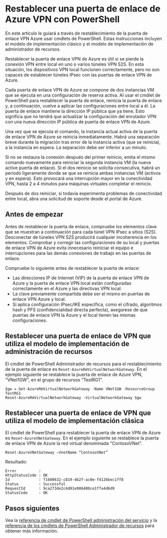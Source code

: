 <properties
   pageTitle="Restablecer una puerta de enlace VPN Azure | Microsoft Azure"
   description="En este artículo le guiará a través de restablecimiento de la puerta de enlace de VPN de Azure. El artículo se aplica a puertas de enlace VPN en clásico y los modelos de implementación de administrador de recursos."
   services="vpn-gateway"
   documentationCenter="na"
   authors="cherylmc"
   manager="carmonm"
   editor=""
   tags="azure-resource-manager,azure-service-management"/>

<tags
   ms.service="vpn-gateway"
   ms.devlang="na"
   ms.topic="article"
   ms.tgt_pltfrm="na"
   ms.workload="infrastructure-services"
   ms.date="09/23/2016"
   ms.author="cherylmc"/>

# <a name="reset-an-azure-vpn-gateway-using-powershell"></a>Restablecer una puerta de enlace de Azure VPN con PowerShell


En este artículo le guiará a través de restablecimiento de la puerta de enlace VPN Azure usar cmdlets de PowerShell. Estas instrucciones incluyen el modelo de implementación clásico y el modelo de implementación de administrador de recursos.

Restablecer la puerta de enlace VPN de Azure es útil si se pierde la conexión VPN entre local en uno o varios túneles VPN S2S. En esta situación, los dispositivos VPN local funcionen correctamente, pero no son capaces de establecer túneles IPsec con las puertas de enlace VPN de Azure. 

Cada puerta de enlace VPN de Azure se compone de dos instancias VM que se ejecuta en una configuración de reserva activa. Al usar el cmdlet de PowerShell para restablecer la puerta de enlace, reinicia la puerta de enlace y, a continuación, vuelve a aplicar las configuraciones entre local a él. La puerta de enlace mantiene la dirección IP pública que ya tiene. Esto significa que no tendrá que actualizar la configuración del enrutador VPN con una nueva dirección IP pública de puerta de enlace VPN de Azure.  

Una vez que se ejecuta el comando, la instancia actual activa de la puerta de enlace VPN de Azure se reinicia inmediatamente. Habrá una separación breve durante la migración tras error de la instancia activa (que se reinicia), a la instancia en espera. La separación debe ser inferior a un minuto.

Si no se restaura la conexión después del primer reinicio, emita el mismo comando nuevamente para reiniciar la segunda instancia VM (la nueva active puerta de enlace). Si el dos reinicio se solicita consecutiva, habrá un período ligeramente donde se que se reinicia ambas instancias VM (activos y en espera). Esto provocará una interrupción mayor en la conectividad VPN, hasta 2 a 4 minutos para máquinas virtuales completar el reinicio.

Después de dos reiniciar, si todavía experimenta problemas de conectividad entre local, abra una solicitud de soporte desde el portal de Azure.

## <a name="before-you-begin"></a>Antes de empezar

Antes de restablecer la puerta de enlace, compruebe los elementos clave que se muestran a continuación para cada túnel VPN IPsec a sitios (S2S). Desconectar de túneles VPN S2S producirá cualquier incoherencia en los elementos. Comprobar y corregir las configuraciones de su local y puertas de enlace VPN de Azure evita innecesario reiniciar el equipo e interrupciones para las demás conexiones de trabajo en las puertas de enlace.

Compruebe lo siguiente antes de restablecer la puerta de enlace:

- Las direcciones IP de Internet (VIP) de la puerta de enlace VPN de Azure y la puerta de enlace VPN local están configuradas correctamente en el Azure y las directivas VPN local.
- La clave previamente compartida debe ser el mismo en puertas de enlace VPN Azure y local.
- Si aplica configuración IPsec/IKE específica, como el cifrado, algoritmos hash y PFS (confidencialidad directa perfecta), asegúrese de que puertas de enlace VPN la Azure y el local tienen las mismas configuraciones.

## <a name="reset-a-vpn-gateway-using-the-resource-management-deployment-model"></a>Restablecer una puerta de enlace de VPN que utiliza el modelo de implementación de administración de recursos

El cmdlet de PowerShell Administrador de recursos para el restablecimiento de la puerta de enlace es `Reset-AzureRmVirtualNetworkGateway`. En el ejemplo siguiente se restablece la puerta de enlace de Azure VPN, "VNet1GW", en el grupo de recursos "TestRG1".

    $gw = Get-AzureRmVirtualNetworkGateway -Name VNet1GW -ResourceGroup TestRG1
    Reset-AzureRmVirtualNetworkGateway -VirtualNetworkGateway $gw

## <a name="reset-a-vpn-gateway-using-the-classic-deployment-model"></a>Restablecer una puerta de enlace de VPN que utiliza el modelo de implementación clásica

El cmdlet de PowerShell para restablecer la puerta de enlace VPN de Azure es `Reset-AzureVNetGateway`. En el ejemplo siguiente se restablece la puerta de enlace VPN de Azure la red virtual denominada "ContosoVNet".
 
    Reset-AzureVNetGateway –VnetName “ContosoVNet” 

Resultado:

    Error          :
    HttpStatusCode : OK
    Id             : f1600632-c819-4b2f-ac0e-f4126bec1ff8
    Status         : Successful
    RequestId      : 9ca273de2c4d01e986480ce1ffa4d6d9
    StatusCode     : OK


## <a name="next-steps"></a>Pasos siguientes
    
Vea la [referencia de cmdlet de PowerShell administración del servicio](https://msdn.microsoft.com/library/azure/mt617104.aspx) y la [referencia de los cmdlets de PowerShell Administrador de recursos](http://go.microsoft.com/fwlink/?LinkId=828732) para obtener más información.






